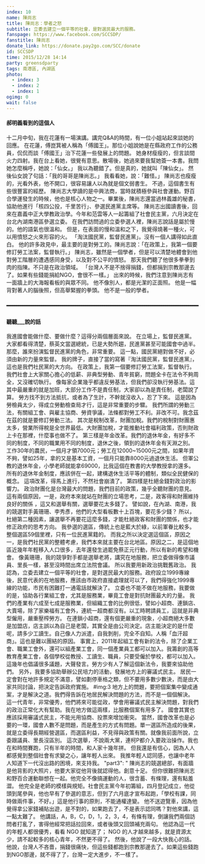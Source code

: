 ```yaml
---
index: 10
name: 陳尚志
title: 陳尚志：學者之怒
subtitle: 立委去建立一個平等的社會，是對選民最大的服務。
fanspage: https://www.facebook.com/SCCSDP/
fanstitle: 陳尚志
donate_link: https://donate.pay2go.com/SCC/donate
id: SCCSDP
time: 2015/12/28 14:14
party: greensdparty
tags: 南港區, 內湖區
photo:
  - index: 3
  - index: 2
  - index: 1
ogimg: 0
wait: false
---
```

#### 郝明義看到的這個人

十二月中旬，我在花蓮有一場演講。講完Q&A的時間，有一位小姐站起來談她的回應。
在花蓮，傅崑箕被人稱為「傅國王」。那位小姐說她是在縣政府工作的公務員，侃侃而談「傅國王」治下花蓮一些發展上的問題。
她身材瘦瘦的，但言談間火力四射。我在台上看她，很覺有意思。散場後，她過來要我幫她簽一本書。我問她怎麼稱呼，她說：「仙女。」
我以為聽錯了。但是真的，她就叫「陳仙女」。
然後仙女說了句話：「我的哥哥是陳尚志。」
我看看她，說：「難怪。」
陳尚志也瘦瘦的，光看外表，他不開口，很容易讓人以為就是個文弱書生。
不過，這個書生有些很豐富的經歷。
陳尚志大學讀的是中興法商，當時就積極參與社會運動。野百合學運發生的時候，他也是核心人物之一。畢業後，陳尚志還當過林義雄的秘書，協助他進行「核四公投，千里苦行」、參選民進黨主席等。
陳尚志出國讀書後，回來在嘉義中正大學教政治學。今年和范雲等人一起籌組了社會民主黨，六月決定在台北內湖南港區參選立委。
在我們訪問過的立委參選人裡，陳尚志說話是屬於慢的。他的語氣也很溫和。
但是，在表面的慢和溫和之下，我覺得燒著一種火，可以用憤怒之火來形容的火。 「淘汰國民黨，監督民進黨」。沒有一個人講得如此直白。
他的許多政見中，最主要的是對勞工的。陳尚志說：「在政策上，我第一個要修訂勞工法案，監督執行。」
陳尚志，雖然是一個學者，但是可以清楚地體會到他對勞工階層的遭遇感同身受，以及對不公平的憤怒。
那天我們聽了他很多拳拳到肉的指陳。不只是在政治領域。
「台灣人不是不捨得捐錢，但都捐到宗教那邊去了。如果有些錢能捐給NGO，會很不一樣。」
出來的時候，我們注意到陳尚志有一面牆上的大海報看板的與眾不同。
他不像別人，都是光潔的正面照。
他是一幅背對著人的腦後照，但高舉緊握的拳頭。 他不是一般的學者。
<hr style="border:1px dashed black;margin-bottom:30px;margin-top:30px;">

#### 聽聽___說的話

我進國會能做什麼、要做什麼？這得分兩個層面來說。
在立場上，監督民進黨。大家都看得清楚，蔡英文當選總統，已是大勢所趨，民進黨甚至可能國會中過半。那麼，誰來扮演監督民進黨的角色，非常重要。
這一點，國民黨絕對做不好，必須由新的力量來監督。
我的牌子，直接了當的寫著『淘汰國民黨，監督民進黨』，這也是我們社民黨的大方向。
在政策上，我第一個要修訂勞工法案，監督執行。
我們社會上大家關心擔心的低薪、非典型勞動、青年貧窮，問題全卡在法令不夠周全，又沒確切執行。
像每家企業幾乎都違反勞基法，但我們卻沒執行勞基法。這其中最嚴重的就是加班，大部分工作不是責任制，大家卻以為是責任制，老闆說了算。
勞方找不到方法抵抗，或者為了生計，不幹就沒收入，忍了下來。
這是因為勞檢員太少，得成立勞動檢查局才行，這是非常重要的步驟。
我們所謂的勞動三法，有關組工會、與雇主協商、勞資爭議，法條都對勞工不利。非改不可。我念茲在茲的就是要修訂勞動三法。
其次是稅制改革，財團加稅。我們的稅制對財團惠太多，營業所得稅是全世界最低。大財團加稅，才能推動社會福利政策，否則財政上卡在那裡，什麼事也做不了。
第三樣是年金改革。我們的退休年金，有好多不同的制度，不同的職業用不同的制度，退休之後，領到的退休年金有天淵之別。
工作30年的農民，一個月才領7000元；勞工在12000~15000元之間，如果年資不夠，譬如25年，拿的又是基本工資，一個月只能靠8000元過退休生活。
但軍公教的退休年金，小學老師就能拿69000，比我這個在教書的大學教授拿的還多。
所有的退休年金制度，應該併在一起，建構退休生活平等的體制，類似全民健保的概念。
這項改革，得馬上進行，不然社會崩潰了。
第四樣是杜絕金錢對政治的影響力。
政治財團化是台灣最大的問題，我們目前的政策，幾乎全聽財團的意見。
這有兩個原因，一是，政府本來就站在財團的立場思考，二是，政客得和財團維持良好的關係 ，這又和選舉有關，選舉要花太多錢了。
譬如說，在內湖、南港，我的競選對手黃珊珊、李秀彥，他們的大型看板數十上百塊，要花多少錢？ 所以，杜絕第二種因素，讓選舉不再要花這麼多錢，才能杜絕政客和財團的關係，也才能修正政府的思考方向。
我參選的選區，傳統上也是藍大於綠，以前軍眷比較多。整個選區59個里裡，只有一位民進黨籍的。
而我之所以決定選這個區，原因之一，是我們社民黨的整體考慮，我們本來就主要在台北地區。原因之二，是這個地區近幾年年輕移入人口很多，去年還發生過罷免蔡正元行動，所以有新的希望和機會。 像黃珊珊，我的競爭對手都是選舉老將，講究在地服務，把立委做得像市議員、里長一樣，甚至沒時間出席立法院會議。
所以我要用新政治挑戰舊政治。 我認為，立委去建立一個平等的社會，是對選民最大的服務。政府設立1999專線後，民意代表的在地服務，應該由市政府直接處理就可以了，我們得強化1999專線的功能，市民有困難打一通電話就解決了。 立委也不能不做在地服務，我要做的是，協助各行業組工會，尤其是服務業，畢竟工會是對抗財團最大的力量。
我們的產業有六成至七成是服務業，但組織工會的比例很低，譬如小超商、連鎖店、大賣場，除了家樂福有工會外，連統一超商都沒有。以工時聘請員工，這就是非典型僱用，嚴重壓榨勞方。 在連鎖小超商，還有個更嚴重的現象，小超商絕大多數是加盟店，店主誤以為自己是老闆，其實全是由公司決定。店主能決定的是什麼呢，請多少工讀生。自己像人力派遣，自我剝削，完全不自知。人稱「血汗超商」。這也是難以團結的原因。
事實上，2011年起組工會有新的法令，除了企業工會、職業工會外，還可以組產業工會，同一個產業員工都可以加入。我籌創的高等教育產業工會，各個學校從教授、工讀生、職員，只要受僱於學校，都可以加入。這幾年也倡議很多議題，大聲發言。勞方少有人了解這個新法令，我要來協助他們。 另外，我要多協助舉辦公民培力的活動，發展地方上的審議式民主。
居民一定會對在地許多規定不滿意，譬如劃停車格之類，但不要用多數少數決，而是由大家共同討論，把決定告訴政府實施。
#img:3
 地方上的問題，要把個案集中變成通案，才是解決之道。我們得告訴在地居民解決問題的方法，而不是一個個解決。 這一代青年，非常優秀，他們將來可能從政，學會用審議式民主解決問題，對我們的政治正常化大有幫助。我在地方做這兩樣，比服務個案有用多了。 國會其實也應該採用審議式民主，不能光用協商、投票來增加衝突。
當然，國會改革也是必要的一環，國會人數不是問題，而是產生的方式有問題。單一選區所造成的後果，就是立委得長期經營選區，而選區利益，不見得與政策有關。就像我前面所說，立委跟議員、里長沒區別。 這次選舉，不說兩大黨，連柯P都介入要政治操作。我也在和時間賽跑，只有半年的時間，和人家十幾年拼。
但我還是有信心，因為人人都感覺到整個社會有求變之心，讓年輕人出來。
我推年輕人認同感，也讓中老年人知道下一代沒出路的困境，來支持我。
"part3": "
陳尚志的競選總部，有面牆是他背影的大照片，他要大家從他背後就認得他。創意十足。
但你很難把陳尚志和野百合運動聯想在一起。他完全不像搞運動的人，很含蓄、有條理，還有點羞澀。
他完全是老師的模樣與規矩。社會民主黨今年初籌組，四月登記成立，他從頭到尾參與，他也早有了參選的意志，但到了六月底才宣布起跑，「學校有課，同時做兩件事，不好。」這是他行事的原則，不能通權達變。
他不送遊覽車，因為他覺得拿公家錢補貼出遊，是不對的，如果跑去了，不是表示認同嗎？對他來講，這一點太難了。 他講話，A，B，C，D，1，2，3，4，有條有理，倒讓我們兩個訪問者打亂了，害得他經常把話拉回來，或者後頭又回頭補充兩句。
他認為這一代的年輕人都很優秀，看看 NGO 就知道了； NGO 的人才越來越多，就是資源太少，請不起較多的核心青年，不然更不得了。
然後，他說了一段大快我心的話。
他說，台灣人不吝嗇，捐錢很痛快，但這些錢都跑到宗教那邊去了。如果這些錢跑到NGO那邊，就不得了了，台灣一定大進步，不一樣了。
